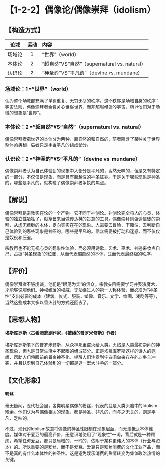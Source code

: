 # 【1-2-2】偶像论/偶像崇拜（idolism）

## 【构造方式】
| 论域 | 运动           | 内容 |
|:----:|:----------------:|:-----|
| 场域论   |1 |  “世界”（world）  |
| 本体论   |2 | “超自然”VS“自然”（supernatural vs. natural）   |
| 认识论   | 2|  “神圣的”VS“平凡的”（devine vs. mundane）  |

### 场域论：1 =“世界”（world）
认为整个场域都充满了单调重复、无穷无尽的秩序。这个秩序是场域自身的秩序：宇宙法则。偶像崇拜者会更关心世俗世界，而非超越经验的宇宙。所以他们对于场域的想象是“世界”。
### 本体论：2 =“超自然”VS“自然”（supernatural vs. natural）
偶像崇拜者把世界的本体分为两种，超自然的和自然的，前者隐含了某种关于世界整体的奥秘，后者只是宇宙平凡的组成部分。
### 认识论：2 =“神圣的”VS“平凡的”（devine vs. mundane）
偶像崇拜者认为自己体验到的现象中大部分是平凡的，索然无味的，但是又有特定的一部分，不仅仅是现象，而是具有超越性的神圣征兆。于是关于哪些现象是神圣的，哪些是平凡的，就构成了偶像崇拜者争执的焦点。

## 【解说】
偶像崇拜是宗教实在论的一个产物。它不同于神创论。神创论完全将人的心灵、体验的独立性牺牲了，献祭出来当做传达神的旨意的工具。偶像崇拜则强调信徒的崇拜，从虚无缥缈的本体，走向实实在在的现象。人需要去冒险、下赌注，去判断自己体验到的哪些现象是神圣的，哪些是平凡的。信众需要被打动和迷惑，而不仅仅是奴役和压迫。

宗教再也不能无视心灵的现象性体验，而必须用诗歌、艺术、巫术、神迹来妆点自己，占据“神圣现象”的位置，从而代表超自然的本体，进而代表最终极的秩序。
## 【评价】
偶像崇拜者不够虔诚，他们是“眼见为实”的信众。宗教头目需要学习并表演魔术，才能够说服他们。神权统治的权威，无法绕过人的第一人称体验，而必须为“神圣性”支出必要的成本（建筑、仪式、服装、塑像、音乐、文学、绘画、戏剧等等），当然这些成本大多以香火钱的方式还回去了。
## 【思想人物】
#### 埃斯库罗斯（古希腊悲剧作家，《被缚的普罗米修斯》作者）
埃斯库罗斯笔下的普罗米修斯，从众神那里盗火给人类。火焰是人类最初崇拜的神圣现象，但也是日常生活中不起眼的组成部分。正是埃斯库罗斯这样的诗人的遐想，帮助人们将眼前的景象神圣化，提醒人们注意到宇宙间向来存在的斗争与冲突，并且认识到自己体验到的一切都是这一宏大斗争的一部分。
## 【文化形象】
#### 粉丝
毫无疑问，现代社会里，各类明星偶像的粉丝，代表的就是人类头脑中的Idolism残余。他们认为与偶像相关的现象，都是神圣、非凡的，而与之无关的，则是平凡、乏味的。

不过，现代的Idolism故意将偶像的神圣性限制在现象层面，而无法抵达本体维度。媒体对于爱豆的最高评价，无意识地使用了“现象性”一词，背后就是一种顾虑，希望任何爱豆，都只是局域的、一时的、依附于某种更伟大的本体（行业与资本）的。所以重要的是粉丝，而不是爱豆。爱豆只是粉丝消费的文化工业产品，而不是真的有什么本体性的神圣性。这是避免娱乐消费的热情转变为集体政治热情的关键。
